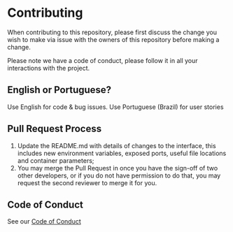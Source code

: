 # Contributing

When contributing to this repository, please first discuss the change you wish to make via issue with the owners of this repository before making a change.

Please note we have a code of conduct, please follow it in all your interactions with the project.

## English or Portuguese?

Use English for code & bug issues.
Use Portuguese (Brazil) for user stories

## Pull Request Process

1. Update the README.md with details of changes to the interface, this includes new environment variables, exposed ports, useful file locations and container parameters;
2. You may merge the Pull Request in once you have the sign-off of two other developers, or if you do not have permission to do that, you may request the second reviewer to merge it for you.

## Code of Conduct

See our [Code of Conduct](CODE_OF_CONDUCT.md)
